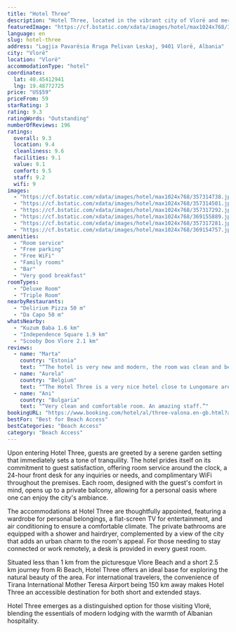 ```yaml
---
title: "Hotel Three"
description: "Hotel Three, located in the vibrant city of Vlorë and merely a stone's throw away from Vjetër Beach, stands out as a prime choice for travelers seeking both comfort and convenience."
featuredImage: "https://cf.bstatic.com/xdata/images/hotel/max1024x768/357314738.jpg?k=5b247a98d6b6021038469cd6e2b70a69aef3f988a3840eb69bde978e3a8e6184&o=&hp=1"
language: en
slug: hotel-three
address: "Lagjia Pavarësia Rruga Pelivan Leskaj, 9401 Vlorë, Albania"
city: "Vlorë"
location: "Vlorë"
accommodationType: "hotel"
coordinates:
  lat: 40.45412941
  lng: 19.48772725
price: "US$59"
priceFrom: 59
starRating: 3
rating: 9.3
ratingWords: "Outstanding"
numberOfReviews: 196
ratings:
  overall: 9.3
  location: 9.4
  cleanliness: 9.6
  facilities: 9.1
  value: 9.1
  comfort: 9.5
  staff: 9.2
  wifi: 9
images:
  - "https://cf.bstatic.com/xdata/images/hotel/max1024x768/357314738.jpg?k=5b247a98d6b6021038469cd6e2b70a69aef3f988a3840eb69bde978e3a8e6184&o=&hp=1"
  - "https://cf.bstatic.com/xdata/images/hotel/max1024x768/357314501.jpg?k=64998488c3e1781a3caf39cc1ac9214596f3a9ae549b83ed8e0a07ca94eeea0f&o=&hp=1"
  - "https://cf.bstatic.com/xdata/images/hotel/max1024x768/357317292.jpg?k=00508ba99be31a734855708da0fcd6b3dcc60acc84dd5ffb9e0bd01f5d027ce6&o=&hp=1"
  - "https://cf.bstatic.com/xdata/images/hotel/max1024x768/369155889.jpg?k=6564ff4e1bcf80a0c732fd1ba02e5ff96af99fd9deb9b1063c56db80873db1f2&o=&hp=1"
  - "https://cf.bstatic.com/xdata/images/hotel/max1024x768/357317281.jpg?k=db54b0140212351bad61e87ee7fbbc6ecc1fc70ff03b1ad0537d15c146acaa0f&o=&hp=1"
  - "https://cf.bstatic.com/xdata/images/hotel/max1024x768/369154757.jpg?k=7fa694c95138febc37599a8b763dee77850ecb461c449948de501b7815bba478&o=&hp=1"
amenities:
  - "Room service"
  - "Free parking"
  - "Free WiFi"
  - "Family rooms"
  - "Bar"
  - "Very good breakfast"
roomTypes:
  - "Deluxe Room"
  - "Triple Room"
nearbyRestaurants:
  - "Delirium Pizza 50 m"
  - "Da Capo 50 m"
whatsNearby:
  - "Kuzum Baba 1.6 km"
  - "Independence Square 1.9 km"
  - "Scooby Doo Vlore 2.1 km"
reviews:
  - name: "Marta"
    country: "Estonia"
    text: "“The hotel is very new and modern, the room was clean and beds comfy. Location is excellent, only few minutes from the beach promenade.”"
  - name: "Aurela"
    country: "Belgium"
    text: "“The Hotel Three is a very nice hotel close to Lungomare area( 2-3 min walk). I have been twice on this hotel and the experience is just exceptional. The rooms have a lot of space and a big balcony. Inside the room everything is perfect: modern and...”"
  - name: "Ani"
    country: "Bulgaria"
    text: "“Very clean and comfortable room. An amazing staff.”"
bookingURL: "https://www.booking.com/hotel/al/three-valona.en-gb.html?aid=8035640"
bestFor: "Best for Beach Access"
bestCategories: "Beach Access"
category: "Beach Access"
---
```


Upon entering Hotel Three, guests are greeted by a serene garden setting that immediately sets a tone of tranquility. The hotel prides itself on its commitment to guest satisfaction, offering room service around the clock, a 24-hour front desk for any inquiries or needs, and complimentary WiFi throughout the premises. Each room, designed with the guest's comfort in mind, opens up to a private balcony, allowing for a personal oasis where one can enjoy the city's ambiance.

The accommodations at Hotel Three are thoughtfully appointed, featuring a wardrobe for personal belongings, a flat-screen TV for entertainment, and air conditioning to ensure a comfortable climate. The private bathrooms are equipped with a shower and hairdryer, complemented by a view of the city that adds an urban charm to the room's appeal. For those needing to stay connected or work remotely, a desk is provided in every guest room.

Situated less than 1 km from the picturesque Vlore Beach and a short 2.5 km journey from Ri Beach, Hotel Three offers an ideal base for exploring the natural beauty of the area. For international travelers, the convenience of Tirana International Mother Teresa Airport being 150 km away makes Hotel Three an accessible destination for both short and extended stays.

Hotel Three emerges as a distinguished option for those visiting Vlorë, blending the essentials of modern lodging with the warmth of Albanian hospitality.